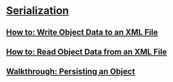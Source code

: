 # [Serialization](index.md)
## [How to: Write Object Data to an XML File](how-to-write-object-data-to-an-xml-file.md)
## [How to: Read Object Data from an XML File](how-to-read-object-data-from-an-xml-file.md)
## [Walkthrough: Persisting an Object](walkthrough-persisting-an-object-in-visual-studio.md)
